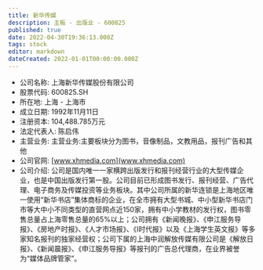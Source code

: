 ```yaml
---
title: 新华传媒
description: 主板 - 出版业 - 600825
published: true
date: 2022-04-30T19:36:13.000Z
tags: stock
editor: markdown
dateCreated: 2022-01-01T00:00:00.000Z
---
```


- 公司名称: 上海新华传媒股份有限公司
- 股票代码: 600825.SH
- 所在地: 上海 - 上海市
- 成立日期: 1992年11月11日
- 注册资本: 104,488.785万元
- 法定代表人: 陈启伟
- 主营业务: 主营业务:主要板块分为图书，音像制品，文教用品，报刊广告和其他
- 公司官网: [www.xhmedia.com](www.xhmedia.com)
- 公司介绍: 公司是国内唯一一家横跨出版发行和报刊经营行业的大型传媒企业，也是中国出版发行第一股。公司目前已形成图书发行、报刊经营、广告代理、电子商务及传媒投资等业务板块。其中公司所属的新华连锁是上海地区唯一使用“新华书店”集体商标的企业，在全市拥有大型书城、中小型新华书店门市等大中小不同类型的直营网点近150家，拥有中小学教材的发行权，图书零售总量占上海零售总量的65%以上；公司拥有《新闻晚报》、《申江服务导报》、《房地产时报》、《人才市场报》、《I时代报》以及《上海学生英文报》等多家知名报刊的独家经营权；公司下属的上海中润解放传媒有限公司是《解放日报》、《新闻晨报》、《申江服务导报》等报刊的广告总代理商，在业界被誉为“媒体品牌管家”。


